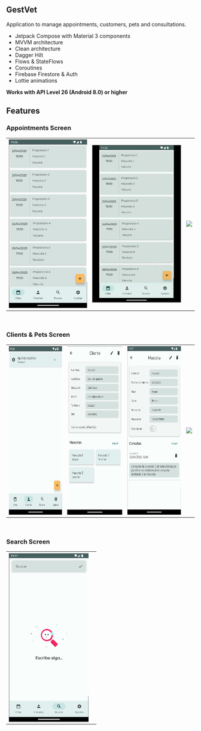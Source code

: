 <h2>GestVet</h2>

Application to manage appointments, customers, pets and consultations.
- Jetpack Compose with Material 3 components
- MVVM architecture
- Clean architecture
- Dagger Hilt
- Flows & StateFlows
- Coroutines
- Firebase Firestore & Auth
- Lottie animations

<strong>Works with API Level 26 (Android 8.0) or higher</strong>

<h2>Features</h2>
<table>
<h3>Appointments Screen</h3>
<tr>
<th><img height="450px" src="https://github.com/Albrodiaz/GestVetCompose/blob/master/app/src/main/res/drawable/appointment_screen.png"</th>
<th><img src="https://github.com/Albrodiaz/GestVetCompose/blob/master/app/src/main/res/drawable/delete_appointment.gif"/></th>
<th><img src="https://github.com/Albrodiaz/GestVetCompose/blob/master/app/src/main/res/drawable/add_appointment.gif"/></th>
</tr>
</table><br>
<table>
<h3>Clients & Pets Screen</h3>
<tr>
<th><img height="450px" src="https://github.com/Albrodiaz/GestVetCompose/blob/master/app/src/main/res/drawable/clients_screen.png"</th>
<th><img height="450px" src="https://github.com/Albrodiaz/GestVetCompose/blob/master/app/src/main/res/drawable/client_details.png"/></th>
<th><img height="450px" src="https://github.com/Albrodiaz/GestVetCompose/blob/master/app/src/main/res/drawable/pet_details.png"</th>
<th><img src="https://github.com/Albrodiaz/GestVetCompose/blob/master/app/src/main/res/drawable/add_consultation.gif"</th>
</tr>
</table><br>
<table>
<h3>Search Screen</h3>
<tr>
<th><img height="450px" src="https://github.com/Albrodiaz/GestVetCompose/blob/master/app/src/main/res/drawable/search_screen.png"</th>
<th><img src=""/></th>
</tr>
</table><br>
